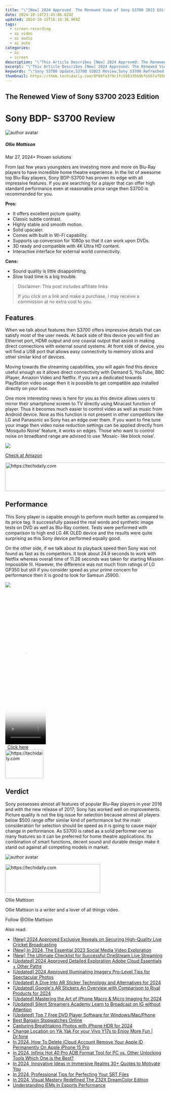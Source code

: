 ```yaml
---
title: "\"[New] 2024 Approved  The Renewed View of Sony S3700 2023 Edition\""
date: 2024-10-14T21:45:06.024Z
updated: 2024-10-15T16:10:36.969Z
tags: 
  - screen-recording
  - ai video
  - ai audio
  - ai auto
categories: 
  - ai
  - screen
description: "\"This Article Describes [New] 2024 Approved: The Renewed View of Sony S3700 2023 Edition\""
excerpt: "\"This Article Describes [New] 2024 Approved: The Renewed View of Sony S3700 2023 Edition\""
keywords: "\"Sony S3700 Update,S3700 V2023 Review,Sony S3700 Refreshed,Sony 2023 S3700 Specs,Sony S3700 New Features,High-Res Sony S3700,Sony S3700 HD Video\""
thumbnail: https://thmb.techidaily.com/8f68fe379c1fc55633560bfb567af056a8ac88cb060c4006d4413191770c2a7d.png
---
```


## The Renewed View of Sony S3700 2023 Edition

# Sony BDP- S3700 Review

![author avatar](https://images.wondershare.com/filmora/article-images/ollie-mattison.jpg)

##### Ollie Mattison

 Mar 27, 2024• Proven solutions

 From last few years youngsters are investing more and more on Blu-Ray players to have incredible home theatre experience. In the list of awesome top Blu-Ray players, Sony BDP-S3700 has proven its edge with all impressive features. If you are searching for a player that can offer high standard performance even at reasonable price range then S3700 is recommended for you.

**Pros:**

* It offers excellent picture quality.
* Classic subtle contrast.
* Highly stable and smooth motion.
* Solid upscaler.
* Comes with built in Wi-Fi capability.
* Supports up conversion for 1080p so that it can work upon DVDs.
* 3D ready and compatible with 4K Ultra HD content.
* Interactive interface for external world connectivity.

**Cons:**

* Sound quality is little disappointing.
* Slow load time is a big trouble.

>  Disclaimer: This post includes affiliate links
>
>  If you click on a link and make a purchase, I may receive a commission at no extra cost to you.
>

## Features

 When we talk about features then S3700 offers impressive details that can satisfy most of the user needs. At back side of this device you will find an Ethernet port, HDMI output and one coaxial output that assist in making direct connections with external sound systems. At front side of device, you will find a USB port that allows easy connectivity to memory sticks and other similar kind of devices.

 Moving towards the streaming capabilities, you will again find this device useful enough as it allows direct connectivity with Demand 5, YouTube, BBC iPlayer, Amazon Video and Netflix. If you are a dedicated towards PlayStation video usage then it is possible to get compatible app installed directly on your box.

 One more interesting news is here for you as this device allows users to mirror their smartphone screen to TV directly using Miracast function of player. Thus it becomes much easier to control video as well as music from Android device. Now as this function is not present in other competitors like LG and Panasonic so Sony has an edge over them. If you want to fine tune your image then video noise reduction settings can be applied directly from ‘Mosquito Noise’ feature, it works on edges. Those who want to control noise on broadband range are advised to use ‘Mosaic- like block noise’.

![ ](https://images.wondershare.com/filmora/article-images/S3700-2.jpg)

[Check at Amazon](https://www.amazon.com/gp/product/B01AT6B0DK/ref=as%5Fli%5Ftl?ie=UTF8&tag=vs-flora-20&camp=1789&creative=9325&linkCode=as2&creativeASIN=B01AT6B0DK&linkId=a73a1f695757bdd6c4ea04f82e7f620b)

<!-- affiliate ads begin -->
<a href="https://appsumo.8odi.net/c/5597632/2123748/7443" target="_top" id="2123748">
  <img src="//a.impactradius-go.com/display-ad/7443-2123748" border="0" alt="https://techidaily.com" width="600" height="90"/>
</a>
<img height="0" width="0" src="https://appsumo.8odi.net/i/5597632/2123748/7443" style="position:absolute;visibility:hidden;" border="0" />
<!-- affiliate ads end -->

## Performance

 This Sony player is capable enough to perform much better as compared to its price tag. It successfully passed the real words and synthetic image tests on DVD as well as Blu-Ray content. Tests were performed with comparison to high end LG 4K OLED device and the results were quite surprising as this Sony device performed equally good.

 On the other side, if we talk about its playback speed then Sony was not found as fast as its competitors. It took about 24.9 seconds to work with Netflix whereas overall time of 11.26 seconds was taken for starting Mission Impossible III. However, the difference was not much from ratings of LG GP350 but still if you consider speed as your prime concern for performance then it is good to look for Samsun J5900.

![ ](https://images.wondershare.com/filmora/article-images/S3700-1.jpg)

<!-- affiliate ads begin -->
<span id="1976998">
					<video width="128" height="480" style="cursor:pointer"
           poster="//a.impactradius-go.com/display-clicktoplayimage/1976998.png"
           onclick="if(!this.playClicked){this.play();this.setAttribute('controls',true);this.playClicked=true;}">
	   <source src="//a.impactradius-go.com/display-ad/22993-1976998">
	   <img src="//a.impactradius-go.com/display-clicktoplayimage/1976998.png" style="border: none; height: 100%; width: 100%; object-fit: contain">
	</video>
	<div style="width:80px;text-align:center"><a href="javascript:window.open(decodeURIComponent('https%3A%2F%2Fhomestyler.sjv.io%2Fc%2F5597632%2F1976998%2F22993'), '_blank');void(0);">Click here</a></div>
</span>
<img height="0" width="0" src="https://imp.pxf.io/i/5597632/1976998/22993" style="position:absolute;visibility:hidden;" border="0" />
<!-- affiliate ads end -->

<!-- affiliate ads begin -->
<a href="https://bluettifr.pxf.io/c/5597632/2145079/17095" target="_top" id="2145079">
  <img src="//a.impactradius-go.com/display-ad/17095-2145079" border="0" alt="https://techidaily.com" width="120" height="90"/>
</a>
<img height="0" width="0" src="https://bluettifr.pxf.io/i/5597632/2145079/17095" style="position:absolute;visibility:hidden;" border="0" />
<!-- affiliate ads end -->

## Verdict

 Sony possesses almost all features of popular Blu-Ray players in year 2016 and with the new release of 2017; Sony has worked well on improvements. Picture quality is not the big issue for selection because almost all players below $500 range offer similar kind of performance but the main consideration for selection should be speed as it is going to cause major change in performance. As S3700 is rated as a solid performer over so many features so it can be preferred for home theatre applications. Its combination of smart functions, decent sound and durable design make it stand out against all competing models in market.

![author avatar](https://images.wondershare.com/filmora/article-images/ollie-mattison.jpg)

<!-- affiliate ads begin -->
<a href="https://aligracehair.sjv.io/c/5597632/2012429/19272" target="_top" id="2012429">
  <img src="//a.impactradius-go.com/display-ad/19272-2012429" border="0" alt="https://techidaily.com" width="300" height="90"/>
</a>
<img height="0" width="0" src="https://aligracehair.sjv.io/i/5597632/2012429/19272" style="position:absolute;visibility:hidden;" border="0" />
<!-- affiliate ads end -->

Ollie Mattison

Ollie Mattison is a writer and a lover of all things video.

Follow @Ollie Mattison


<ins class="adsbygoogle"
     style="display:block"
     data-ad-format="autorelaxed"
     data-ad-client="ca-pub-7571918770474297"
     data-ad-slot="1223367746"></ins>



<ins class="adsbygoogle"
     style="display:block"
     data-ad-client="ca-pub-7571918770474297"
     data-ad-slot="8358498916"
     data-ad-format="auto"
     data-full-width-responsive="true"></ins>


<span class="atpl-alsoreadstyle">Also read:</span>
<div><ul>
<li><a href="https://fox-helps.techidaily.com/new-2024-approved-exclusive-reveals-on-securing-high-quality-live-cricket-broadcasting/"><u>[New] 2024 Approved Exclusive Reveals on Securing High-Quality Live Cricket Broadcasting</u></a></li>
<li><a href="https://twitter-videos.techidaily.com/new-in-2024-the-essential-2023-social-media-video-exploration/"><u>[New] In 2024, The Essential 2023 Social Media Video Exploration</u></a></li>
<li><a href="https://fox-helps.techidaily.com/new-the-ultimate-checklist-for-successful-onestream-live-streaming/"><u>[New] The Ultimate Checklist for Successful OneStream Live Streaming</u></a></li>
<li><a href="https://fox-helps.techidaily.com/updated-2024-approved-detailed-exploration-adobe-cloud-essentials-plus-other-paths/"><u>[Updated] 2024 Approved Detailed Exploration Adobe Cloud Essentials + Other Paths</u></a></li>
<li><a href="https://fox-helps.techidaily.com/updated-2024-approved-illuminating-imagery-pro-level-tips-for-spectacular-photos/"><u>[Updated] 2024 Approved Illuminating Imagery Pro-Level Tips for Spectacular Photos</u></a></li>
<li><a href="https://fox-http.techidaily.com/updated-a-dive-into-ar-sticker-technology-and-alternatives-for-2024/"><u>[Updated] A Dive Into AR Sticker Technology and Alternatives for 2024</u></a></li>
<li><a href="https://fox-helps.techidaily.com/updated-googles-ar-stickers-an-overview-with-comparison-to-rival-products-for-2024/"><u>[Updated] Google's AR Stickers An Overview with Comparison to Rival Products for 2024</u></a></li>
<li><a href="https://fox-helps.techidaily.com/updated-mastering-the-art-of-iphone-macro-and-micro-imaging-for-2024/"><u>[Updated] Mastering the Art of iPhone Macro & Micro Imaging for 2024</u></a></li>
<li><a href="https://fox-helps.techidaily.com/updated-silent-streamers-academy-learn-to-broadcast-on-ig-without-attention/"><u>[Updated] Silent Streamers Academy Learn to Broadcast on IG without Attention</u></a></li>
<li><a href="https://some-tips.techidaily.com/updated-top-7-free-dvd-player-software-for-windowsmacphone/"><u>[Updated] Top 7 Free DVD Player Software for Windows/Mac/Phone</u></a></li>
<li><a href="https://fox-access.techidaily.com/best-bargain-stopwatches-online/"><u>Best Bargain Stopwatches Online</u></a></li>
<li><a href="https://extra-information.techidaily.com/capturing-breathtaking-photos-with-iphone-hdr-for-2024/"><u>Capturing Breathtaking Photos with iPhone HDR for 2024</u></a></li>
<li><a href="https://location-social.techidaily.com/change-location-on-yik-yak-for-your-vivo-y17s-to-enjoy-more-fun-drfone-by-drfone-virtual-android/"><u>Change Location on Yik Yak For your Vivo Y17s to Enjoy More Fun | Dr.fone</u></a></li>
<li><a href="https://apple-account.techidaily.com/in-2024-how-to-delete-icloud-account-remove-your-apple-id-permanently-on-apple-iphone-15-pro-by-drfone-ios/"><u>In 2024, How To Delete iCloud Account Remove Your Apple ID Permanently On Apple iPhone 15 Pro</u></a></li>
<li><a href="https://bypass-frp.techidaily.com/in-2024-infinix-hot-40-pro-adb-format-tool-for-pc-vs-other-unlocking-tools-which-one-is-the-best-by-drfone-android/"><u>In 2024, Infinix Hot 40 Pro ADB Format Tool for PC vs. Other Unlocking Tools Which One is the Best?</u></a></li>
<li><a href="https://some-techniques.techidaily.com/in-2024-innovative-ideas-in-immersive-realms-30plus-quotes-to-motivate-you/"><u>In 2024, Innovative Ideas in Immersive Realms 30+ Quotes to Motivate You</u></a></li>
<li><a href="https://fox-helps.techidaily.com/in-2024-professional-tips-for-perfecting-your-srt-files/"><u>In 2024, Professional Tips for Perfecting Your SRT Files</u></a></li>
<li><a href="https://fox-helps.techidaily.com/in-2024-visual-mastery-redefined-the-z32x-dreamcolor-edition/"><u>In 2024, Visual Mastery Redefined The Z32X DreamColor Edition</u></a></li>
<li><a href="https://games-able.techidaily.com/understanding-iems-in-esports-performance/"><u>Understanding IEMs in Esports Performance</u></a></li>
</ul></div>

